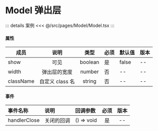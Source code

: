 # Model 弹出层

::: details 案例
<<< @/src/pages/Model/Model.tsx
:::

#### 属性

| 成员      |      说明       |  类型   | 必须 | 默认值 | 版本 |
| --------- | :-------------: | :-----: | ---- | ------ | ---- |
| show      |      可见       | boolean | 是   | false  | --   |
| width     |  弹出层的宽度   | number  | 否   | --     | --   |
| className | 自定义 class 名 | string  | 否   | --     | --   |

#### 事件

| 事件名称     | 说明       | 回调参数   | 必须 | 版本 |
| :----------- | :--------- | :--------- | :--: | :--: |
| handlerClose | 关闭的回调 | () => void |  是  |  --  |
